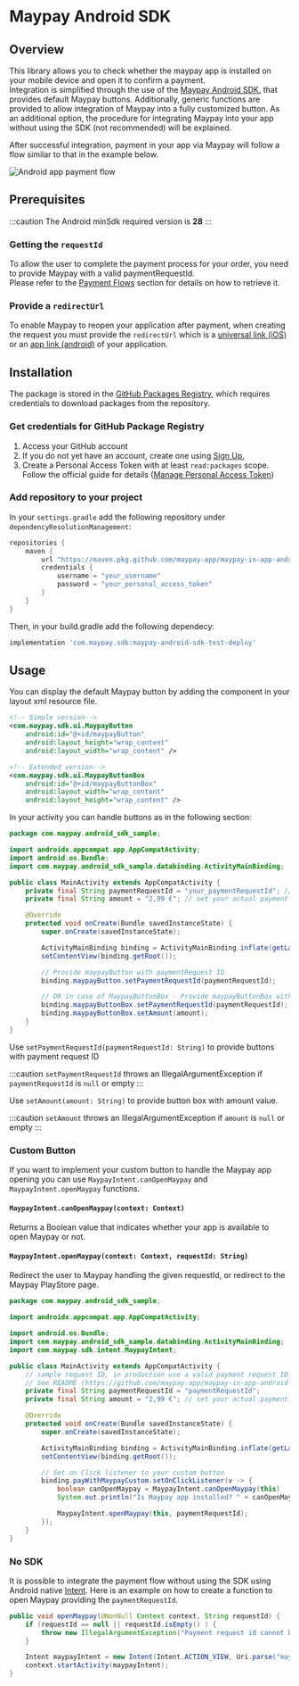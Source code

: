 
# Maypay Android SDK

## Overview
This library allows you to check whether the maypay app is installed on your mobile device and open it to confirm a payment.  
Integration is simplified through the use of the [Maypay Android SDK.](https://github.com/maypay-app/maypay-in-app-android-sdk) that provides default Maypay buttons. 
Additionally, generic functions are provided to allow integration of Maypay into a fully customized button.
As an additional option, the procedure for integrating Maypay into your app without using the SDK (not recommended) will be explained.

After successful integration, payment in your app via Maypay will follow a flow similar to that in the example below.


![Android app payment flow]()


## Prerequisites

:::caution
The Android minSdk required version is **28**
:::

### Getting the `requestId`
To allow the user to complete the payment process for your order, you need to provide Maypay with a valid paymentRequestId.   
Please refer to the [Payment Flows](https://developers.maypay.com/category/payment-flows) section for details on how to retrieve it.

### Provide a `redirectUrl`

To enable Maypay to reopen your application after payment, when creating the request you must provide the `redirectUrl` which is a [universal link (iOS)](https://developer.apple.com/ios/universal-links/) or an [app link (android)](https://developer.android.com/training/app-links) of your application.

## Installation
The package is stored in the [GitHub Packages Registry](https://github.com/features/packages), which requires credentials to download packages from the repository.

### Get credentials for GitHub Package Registry
1. Access your GitHub account
2. If you do not yet have an account, create one using [Sign Up.](https://github.com/join)
3. Create a Personal Access Token with at least ```read:packages``` scope. Follow the official guide for details ([Manage Personal Access Token](https://docs.github.com/en/enterprise-server@3.4/authentication/keeping-your-account-and-data-secure/managing-your-personal-access-tokens))

### Add repository to your project
In your ```settings.gradle``` add the following repository under ```dependencyResolutionManagement```:

```gradle
repositories {
    maven {
        url "https://maven.pkg.github.com/maypay-app/maypay-in-app-android-sdk"
        credentials {
            username = "your_username"
            password = "your_personal_access_token"
        }
    }
}
```

Then, in your build.gradle add the following dependecy:
```gradle
implementation 'com.maypay.sdk:maypay-android-sdk-test-deploy'
```
## Usage

You can display the default Maypay button by adding the component in your layout xml resource file.

```xml
<!-- Simple version-->
<com.maypay.sdk.ui.MaypayButton
    android:id="@+id/maypayButton"
    android:layout_height="wrap_content"
    android:layout_width="wrap_content" />

<!-- Extended version-->
<com.maypay.sdk.ui.MaypayButtonBox
    android:id="@+id/maypayButtonBox"
    android:layout_width="wrap_content"
    android:layout_height="wrap_content" />

```

In your activity you can handle buttons as in the following section: 

```java
package com.maypay.android_sdk_sample;

import androidx.appcompat.app.AppCompatActivity;
import android.os.Bundle;
import com.maypay.android_sdk_sample.databinding.ActivityMainBinding;

public class MainActivity extends AppCompatActivity {
    private final String paymentRequestId = "your_paymentRequestId"; // sample request ID, in production use a valid payment request ID.
    private final String amount = "2,99 €"; // set your actual payment amount 

    @Override
    protected void onCreate(Bundle savedInstanceState) {
        super.onCreate(savedInstanceState);

        ActivityMainBinding binding = ActivityMainBinding.inflate(getLayoutInflater());
        setContentView(binding.getRoot());

        // Provide maypayButton with paymentRequest ID
        binding.maypayButton.setPaymentRequestId(paymentRequestId);

        // OR in case of MaypayButtonBox - Provide maypayButtonBox with paymentRequest ID and total amount 
        binding.maypayButtonBox.setPaymentRequestId(paymentRequestId);
        binding.maypayButtonBox.setAmount(amount);
    }
}
```

Use `setPaymentRequestId(paymentRequestId: String)` to provide buttons with payment request ID

:::caution
 `setPaymentRequestId` throws an IllegalArgumentException if `paymentRequestId` is `null` or empty
:::

Use `setAmount(amount: String)` to provide button box with amount value.

:::caution
`setAmount` throws an IllegalArgumentException if `amount` is `null` or empty
:::

### Custom Button

If you want to implement your custom button to handle the Maypay app opening you can use `MaypayIntent.canOpenMaypay` and `MaypayIntent.openMaypay` functions.

#### `MaypayIntent.canOpenMaypay(context: Context)`
Returns a Boolean value that indicates whether your app is available to open Maypay or not.

#### `MaypayIntent.openMaypay(context: Context, requestId: String)`
Redirect the user to Maypay handling the given requestId, or redirect to the Maypay PlayStore page.

```java
package com.maypay.android_sdk_sample;

import androidx.appcompat.app.AppCompatActivity;

import android.os.Bundle;
import com.maypay.android_sdk_sample.databinding.ActivityMainBinding;
import com.maypay.sdk.intent.MaypayIntent;

public class MainActivity extends AppCompatActivity {
    // sample request ID, in production use a valid payment request ID.
    // See README (https://github.com/maypay-app/maypay-in-app-android-sdk) for further information.
    private final String paymentRequestId = "paymentRequestId";
    private final String amount = "2,99 €"; // set your actual payment amount

    @Override
    protected void onCreate(Bundle savedInstanceState) {
        super.onCreate(savedInstanceState);

        ActivityMainBinding binding = ActivityMainBinding.inflate(getLayoutInflater());
        setContentView(binding.getRoot());

        // Set on Click listener to your custom button
        binding.payWithMaypayCustom.setOnClickListener(v -> {
            boolean canOpenMaypay = MaypayIntent.canOpenMaypay(this)
            System.out.println("Is Maypay app installed? " + canOpenMaypay);

            MaypayIntent.openMaypay(this, paymentRequestId);
        });
    }
}
```

### No SDK
It is possible to integrate the payment flow without using the SDK using Android native [Intent](https://developer.android.com/training/basics/intents/sending). Here is an example on how to create a function to open Maypay providing the `paymentRequestId`. 

```java
public void openMaypay(@NonNull Context context, String requestId) {
    if (requestId == null || requestId.isEmpty() ) {
        throw new IllegalArgumentException("Payment request id cannot be empty");
    }

    Intent maypayIntent = new Intent(Intent.ACTION_VIEW, Uri.parse("maypay://paymentRequest?id=" + requestId));
    context.startActivity(maypayIntent);
}
```
